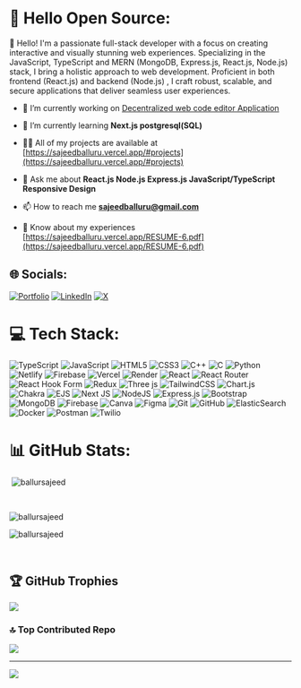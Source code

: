 # 💫 Hello Open Source:
🚀 Hello! I'm a passionate full-stack developer with a focus on creating interactive and visually stunning web experiences. Specializing in the JavaScript, TypeScript and MERN (MongoDB, Express.js, React.js, Node.js) stack, I bring a holistic approach to web development. Proficient in both frontend (React.js) and backend (Node.js) , I craft robust, scalable, and secure applications that deliver seamless user experiences.<br>

- 🔭 I’m currently working on [Decentralized web code editor Application](https://web-editor-one.vercel.app/)

- 🌱 I’m currently learning **Next.js postgresql(SQL)**

- 👨‍💻 All of my projects are available at [https://sajeedballuru.vercel.app/#projects](https://sajeedballuru.vercel.app/#projects)

- 💬 Ask me about **React.js Node.js Express.js JavaScript/TypeScript Responsive Design**

- 📫 How to reach me **sajeedballuru@gmail.com**

- 📄 Know about my experiences [https://sajeedballuru.vercel.app/RESUME-6.pdf](https://sajeedballuru.vercel.app/RESUME-6.pdf)

## 🌐 Socials:
[![Portfolio](https://img.shields.io/badge/Portfolio-%23000000.svg?logo=firefox&logoColor=white)](https://sajeedballuru.vercel.app/) 
[![LinkedIn](https://img.shields.io/badge/LinkedIn-%230077B5.svg?logo=linkedin&logoColor=white)](https://linkedin.com/in/sajeed-balluru) 
[![X](https://img.shields.io/badge/X-black.svg?logo=X&logoColor=white)](https://x.com/Ballursajeed11) 


# 💻 Tech Stack:
![TypeScript](https://img.shields.io/badge/typescript-%23007ACC.svg?style=for-the-badge&logo=typescript&logoColor=white) ![JavaScript](https://img.shields.io/badge/javascript-%23323330.svg?style=for-the-badge&logo=javascript&logoColor=%23F7DF1E) ![HTML5](https://img.shields.io/badge/html5-%23E34F26.svg?style=for-the-badge&logo=html5&logoColor=white) ![CSS3](https://img.shields.io/badge/css3-%231572B6.svg?style=for-the-badge&logo=css3&logoColor=white) ![C++](https://img.shields.io/badge/c++-%2300599C.svg?style=for-the-badge&logo=c%2B%2B&logoColor=white) ![C](https://img.shields.io/badge/c-%2300599C.svg?style=for-the-badge&logo=c&logoColor=white) ![Python](https://img.shields.io/badge/python-3670A0?style=for-the-badge&logo=python&logoColor=ffdd54) ![Netlify](https://img.shields.io/badge/netlify-%23000000.svg?style=for-the-badge&logo=netlify&logoColor=#00C7B7) ![Firebase](https://img.shields.io/badge/firebase-%23039BE5.svg?style=for-the-badge&logo=firebase) ![Vercel](https://img.shields.io/badge/vercel-%23000000.svg?style=for-the-badge&logo=vercel&logoColor=white) ![Render](https://img.shields.io/badge/Render-%46E3B7.svg?style=for-the-badge&logo=render&logoColor=white) ![React](https://img.shields.io/badge/react-%2320232a.svg?style=for-the-badge&logo=react&logoColor=%2361DAFB) ![React Router](https://img.shields.io/badge/React_Router-CA4245?style=for-the-badge&logo=react-router&logoColor=white) ![React Hook Form](https://img.shields.io/badge/React%20Hook%20Form-%23EC5990.svg?style=for-the-badge&logo=reacthookform&logoColor=white) ![Redux](https://img.shields.io/badge/redux-%23593d88.svg?style=for-the-badge&logo=redux&logoColor=white) ![Three js](https://img.shields.io/badge/threejs-black?style=for-the-badge&logo=three.js&logoColor=white) ![TailwindCSS](https://img.shields.io/badge/tailwindcss-%2338B2AC.svg?style=for-the-badge&logo=tailwind-css&logoColor=white) ![Chart.js](https://img.shields.io/badge/chart.js-F5788D.svg?style=for-the-badge&logo=chart.js&logoColor=white) ![Chakra](https://img.shields.io/badge/chakra-%234ED1C5.svg?style=for-the-badge&logo=chakraui&logoColor=white) ![EJS](https://img.shields.io/badge/ejs-%23B4CA65.svg?style=for-the-badge&logo=ejs&logoColor=black) ![Next JS](https://img.shields.io/badge/Next-black?style=for-the-badge&logo=next.js&logoColor=white) ![NodeJS](https://img.shields.io/badge/node.js-6DA55F?style=for-the-badge&logo=node.js&logoColor=white) ![Express.js](https://img.shields.io/badge/express.js-%23404d59.svg?style=for-the-badge&logo=express&logoColor=%2361DAFB) ![Bootstrap](https://img.shields.io/badge/bootstrap-%238511FA.svg?style=for-the-badge&logo=bootstrap&logoColor=white) ![MongoDB](https://img.shields.io/badge/MongoDB-%234ea94b.svg?style=for-the-badge&logo=mongodb&logoColor=white) ![Firebase](https://img.shields.io/badge/firebase-a08021?style=for-the-badge&logo=firebase&logoColor=ffcd34) ![Canva](https://img.shields.io/badge/Canva-%2300C4CC.svg?style=for-the-badge&logo=Canva&logoColor=white) ![Figma](https://img.shields.io/badge/figma-%23F24E1E.svg?style=for-the-badge&logo=figma&logoColor=white) ![Git](https://img.shields.io/badge/git-%23F05033.svg?style=for-the-badge&logo=git&logoColor=white) ![GitHub](https://img.shields.io/badge/github-%23121011.svg?style=for-the-badge&logo=github&logoColor=white) ![ElasticSearch](https://img.shields.io/badge/-ElasticSearch-005571?style=for-the-badge&logo=elasticsearch) ![Docker](https://img.shields.io/badge/docker-%230db7ed.svg?style=for-the-badge&logo=docker&logoColor=white) ![Postman](https://img.shields.io/badge/Postman-FF6C37?style=for-the-badge&logo=postman&logoColor=white) ![Twilio](https://img.shields.io/badge/Twilio-F22F46?style=for-the-badge&logo=Twilio&logoColor=white)
# 📊 GitHub Stats:
<p>&nbsp;<img align="center" src="https://github-readme-stats.vercel.app/api?username=ballursajeed&show_icons=true&locale=en" alt="ballursajeed" /></p><br/>
<p><img align="left" src="https://github-readme-stats.vercel.app/api/top-langs?username=ballursajeed&show_icons=true&locale=en" alt="ballursajeed" /></p><br/>
<p><img align="center" src="https://github-readme-streak-stats.herokuapp.com/?user=ballursajeed&" alt="ballursajeed" /></p><br />

## 🏆 GitHub Trophies
![](https://github-profile-trophy.vercel.app/?username=Ballursajeed&theme=radical&no-frame=false&no-bg=true&margin-w=4)

### 🔝 Top Contributed Repo
![](https://github-contributor-stats.vercel.app/api?username=Ballursajeed&limit=5&theme=dark&combine_all_yearly_contributions=true)

---
[![](https://visitcount.itsvg.in/api?id=Ballursajeed&icon=0&color=0)](https://visitcount.itsvg.in)

<!-- Proudly created with GPRM ( https://gprm.itsvg.in ) -->
